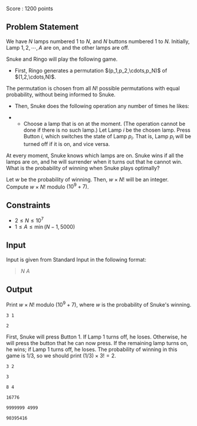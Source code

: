 Score : $1200$ points

## Problem Statement

We have $N$ lamps numbered $1$ to $N$, and $N$ buttons numbered $1$ to $N$.
Initially, Lamp $1, 2, \cdots, A$ are on, and the other lamps are off.

Snuke and Ringo will play the following game.

- <p>First, Ringo generates a permutation $(p_1,p_2,\cdots,p_N)$ of  $(1,2,\cdots,N)$.
The permutation is chosen from all $N!$ possible permutations with equal probability, without being informed to Snuke.</p>
- <p>Then, Snuke does the following operation any number of times he likes:</p>
-   - Choose a lamp that is on at the moment. (The operation cannot be done if there is no such lamp.)
Let Lamp $i$ be the chosen lamp.
Press Button $i$, which switches the state of Lamp $p_i$. That is, Lamp $p_i$ will be turned off if it is on, and vice versa.

At every moment, Snuke knows which lamps are on.
Snuke wins if all the lamps are on, and he will surrender when it turns out that he cannot win.
What is the probability of winning when Snuke plays optimally?

Let $w$ be the probability of winning. Then, $w \times N!$ will be an integer.
Compute $w \times N!$ modulo $(10^9+7)$.

## Constraints

- $2 \leq N \leq 10^7$
- $1 \leq A \leq \min(N-1,5000)$

## Input

Input is given from Standard Input in the following format:

> $N$ $A$

## Output

Print $w \times N!$ modulo $(10^9+7)$, where $w$ is the probability of Snuke's winning.

```input1
3 1
```

```output1
2
```

First, Snuke will press Button $1$.
If Lamp $1$ turns off, he loses.
Otherwise, he will press the button that he can now press.
If the remaining lamp turns on, he wins; if Lamp $1$ turns off, he loses.
The probability of winning in this game is $1/3$, so we should print $(1/3)\times 3!=2$.

```input2
3 2
```

```output2
3
```

```input3
8 4
```

```output3
16776
```

```input4
9999999 4999
```

```output4
90395416
```